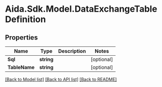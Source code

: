 # Aida.Sdk.Model.DataExchangeTableDefinition

## Properties

Name | Type | Description | Notes
------------ | ------------- | ------------- | -------------
**Sql** | **string** |  | [optional] 
**TableName** | **string** |  | [optional] 

[[Back to Model list]](../README.md#documentation-for-models) [[Back to API list]](../README.md#documentation-for-api-endpoints) [[Back to README]](../README.md)

